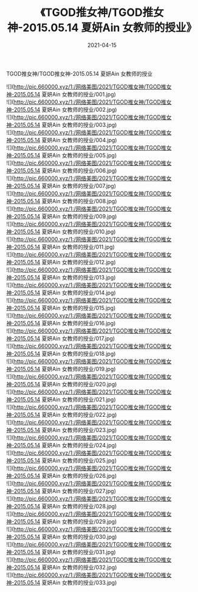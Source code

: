 ﻿---
layout: post
title:  《TGOD推女神/TGOD推女神-2015.05.14 夏妍Ain 女教师的授业》
date:   2021-04-15
img: http://pic.660000.xyz/1:/网络美图/2021/TGOD推女神/TGOD推女神-2015.05.14 夏妍Ain 女教师的授业/000.jpg
categories: [美女, 清纯, 唯美]
---

TGOD推女神/TGOD推女神-2015.05.14 夏妍Ain 女教师的授业

 ![](http://pic.660000.xyz/1:/网络美图/2021/TGOD推女神/TGOD推女神-2015.05.14 夏妍Ain 女教师的授业/001.jpg) <br>![](http://pic.660000.xyz/1:/网络美图/2021/TGOD推女神/TGOD推女神-2015.05.14 夏妍Ain 女教师的授业/002.jpg) <br>![](http://pic.660000.xyz/1:/网络美图/2021/TGOD推女神/TGOD推女神-2015.05.14 夏妍Ain 女教师的授业/003.jpg) <br>![](http://pic.660000.xyz/1:/网络美图/2021/TGOD推女神/TGOD推女神-2015.05.14 夏妍Ain 女教师的授业/004.jpg) <br>![](http://pic.660000.xyz/1:/网络美图/2021/TGOD推女神/TGOD推女神-2015.05.14 夏妍Ain 女教师的授业/005.jpg) <br>![](http://pic.660000.xyz/1:/网络美图/2021/TGOD推女神/TGOD推女神-2015.05.14 夏妍Ain 女教师的授业/006.jpg) <br>![](http://pic.660000.xyz/1:/网络美图/2021/TGOD推女神/TGOD推女神-2015.05.14 夏妍Ain 女教师的授业/007.jpg) <br>![](http://pic.660000.xyz/1:/网络美图/2021/TGOD推女神/TGOD推女神-2015.05.14 夏妍Ain 女教师的授业/008.jpg) <br>![](http://pic.660000.xyz/1:/网络美图/2021/TGOD推女神/TGOD推女神-2015.05.14 夏妍Ain 女教师的授业/009.jpg) <br>![](http://pic.660000.xyz/1:/网络美图/2021/TGOD推女神/TGOD推女神-2015.05.14 夏妍Ain 女教师的授业/010.jpg) <br>![](http://pic.660000.xyz/1:/网络美图/2021/TGOD推女神/TGOD推女神-2015.05.14 夏妍Ain 女教师的授业/011.jpg) <br>![](http://pic.660000.xyz/1:/网络美图/2021/TGOD推女神/TGOD推女神-2015.05.14 夏妍Ain 女教师的授业/012.jpg) <br>![](http://pic.660000.xyz/1:/网络美图/2021/TGOD推女神/TGOD推女神-2015.05.14 夏妍Ain 女教师的授业/013.jpg) <br>![](http://pic.660000.xyz/1:/网络美图/2021/TGOD推女神/TGOD推女神-2015.05.14 夏妍Ain 女教师的授业/014.jpg) <br>![](http://pic.660000.xyz/1:/网络美图/2021/TGOD推女神/TGOD推女神-2015.05.14 夏妍Ain 女教师的授业/015.jpg) <br>![](http://pic.660000.xyz/1:/网络美图/2021/TGOD推女神/TGOD推女神-2015.05.14 夏妍Ain 女教师的授业/016.jpg) <br>![](http://pic.660000.xyz/1:/网络美图/2021/TGOD推女神/TGOD推女神-2015.05.14 夏妍Ain 女教师的授业/017.jpg) <br>![](http://pic.660000.xyz/1:/网络美图/2021/TGOD推女神/TGOD推女神-2015.05.14 夏妍Ain 女教师的授业/018.jpg) <br>![](http://pic.660000.xyz/1:/网络美图/2021/TGOD推女神/TGOD推女神-2015.05.14 夏妍Ain 女教师的授业/019.jpg) <br>![](http://pic.660000.xyz/1:/网络美图/2021/TGOD推女神/TGOD推女神-2015.05.14 夏妍Ain 女教师的授业/020.jpg) <br>![](http://pic.660000.xyz/1:/网络美图/2021/TGOD推女神/TGOD推女神-2015.05.14 夏妍Ain 女教师的授业/021.jpg) <br>![](http://pic.660000.xyz/1:/网络美图/2021/TGOD推女神/TGOD推女神-2015.05.14 夏妍Ain 女教师的授业/022.jpg) <br>![](http://pic.660000.xyz/1:/网络美图/2021/TGOD推女神/TGOD推女神-2015.05.14 夏妍Ain 女教师的授业/023.jpg) <br>![](http://pic.660000.xyz/1:/网络美图/2021/TGOD推女神/TGOD推女神-2015.05.14 夏妍Ain 女教师的授业/024.jpg) <br>![](http://pic.660000.xyz/1:/网络美图/2021/TGOD推女神/TGOD推女神-2015.05.14 夏妍Ain 女教师的授业/025.jpg) <br>![](http://pic.660000.xyz/1:/网络美图/2021/TGOD推女神/TGOD推女神-2015.05.14 夏妍Ain 女教师的授业/026.jpg) <br>![](http://pic.660000.xyz/1:/网络美图/2021/TGOD推女神/TGOD推女神-2015.05.14 夏妍Ain 女教师的授业/027.jpg) <br>![](http://pic.660000.xyz/1:/网络美图/2021/TGOD推女神/TGOD推女神-2015.05.14 夏妍Ain 女教师的授业/028.jpg) <br>![](http://pic.660000.xyz/1:/网络美图/2021/TGOD推女神/TGOD推女神-2015.05.14 夏妍Ain 女教师的授业/029.jpg) <br>![](http://pic.660000.xyz/1:/网络美图/2021/TGOD推女神/TGOD推女神-2015.05.14 夏妍Ain 女教师的授业/030.jpg) <br>![](http://pic.660000.xyz/1:/网络美图/2021/TGOD推女神/TGOD推女神-2015.05.14 夏妍Ain 女教师的授业/031.jpg) <br>![](http://pic.660000.xyz/1:/网络美图/2021/TGOD推女神/TGOD推女神-2015.05.14 夏妍Ain 女教师的授业/032.jpg) <br>![](http://pic.660000.xyz/1:/网络美图/2021/TGOD推女神/TGOD推女神-2015.05.14 夏妍Ain 女教师的授业/033.jpg) <br>